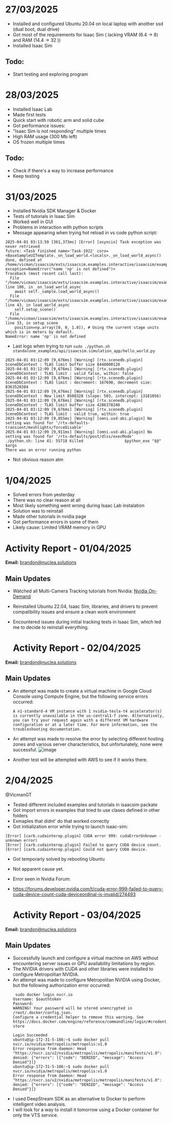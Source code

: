 # 27/03/2025
- Installed and configured Ubuntu 20.04 on local laptop with another ssd (dual boot, dual drive)
- Got most of the requirements for Isaac Sim ( lacking VRAM (6.4 -> 8) and RAM (14.4 -> 32 ))
- Installed Isaac Sim
## Todo: 
- Start testing and exploring program

# 28/03/2025
- Installed Isaac Lab
- Made first tests
- Quick start with robotic arm and solid cube
- Got performance issues:
- "Isaac Sim is not responding" multiple times
- High RAM usage (300 Mb left)
- OS frozen multiple times
## Todo: 
- Check if there's a way to increase performance
- Keep testing

# 31/03/2025
- Installed Nvidia SDK Manager & Docker
- Tests of tutorials in Isaac Sim
- Worked well in GUI
- Problems in interaction with python scripts
- Message appearing when trying hot reload in vs code python script: 
```
2025-04-01 03:13:59 [361,373ms] [Error] [asyncio] Task exception was never retrieved
future: <Task finished name='Task-1922' coro=<BaseSampleUITemplate._on_load_world.<locals>._on_load_world_async() done, defined at /home/vicman/isaacsim/exts/isaacsim.examples.interactive/isaacsim/examples/interactive/base_sample/base_sample_extension.py:107> exception=NameError("name 'np' is not defined")>
Traceback (most recent call last):
  File "/home/vicman/isaacsim/exts/isaacsim.examples.interactive/isaacsim/examples/interactive/base_sample/base_sample_extension.py", line 108, in _on_load_world_async
    await self._sample.load_world_async()
  File "/home/vicman/isaacsim/exts/isaacsim.examples.interactive/isaacsim/examples/interactive/base_sample/base_sample.py", line 43, in load_world_async
    self.setup_scene()
  File "/home/vicman/isaacsim/exts/isaacsim.examples.interactive/isaacsim/examples/interactive/hello_world/hello_world.py", line 33, in setup_scene
    position=np.array([0, 0, 1.0]), # Using the current stage units which is in meters by default.
NameError: name 'np' is not defined

```
- Last logs when trying to run ```sudo ./python.sh standalone_examples/api/isaacsim.simulation_app/hello_world.py```

```
2025-04-01 03:12:09 [9,676ms] [Warning] [rtx.scenedb.plugin] SceneDbContext : TLAS limit buffer size 8448000128
2025-04-01 03:12:09 [9,676ms] [Warning] [rtx.scenedb.plugin] SceneDbContext : TLAS limit : valid false, within: false
2025-04-01 03:12:09 [9,676ms] [Warning] [rtx.scenedb.plugin] SceneDbContext : TLAS limit : decrement: 167690, decrement size: 8363520384
2025-04-01 03:12:09 [9,676ms] [Warning] [rtx.scenedb.plugin] SceneDbContext : New limit 8508328 (slope: 503, intercept: 13181056)
2025-04-01 03:12:09 [9,676ms] [Warning] [rtx.scenedb.plugin] SceneDbContext : TLAS limit buffer size 4286378240
2025-04-01 03:12:09 [9,676ms] [Warning] [rtx.scenedb.plugin] SceneDbContext : TLAS limit : valid true, within: true
2025-04-01 03:12:09 [9,855ms] [Warning] [omni.usd-abi.plugin] No setting was found for '/rtx-defaults-transient/meshlights/forceDisable'
2025-04-01 03:12:09 [9,911ms] [Warning] [omni.usd-abi.plugin] No setting was found for '/rtx-defaults/post/dlss/execMode'
./python.sh: line 41: 55718 Killed                  $python_exe "$@" $args
There was an error running python
```
- Not obvious reason atm

# 1/04/2025
- Solved errors from yesterday
- There was no clear reason at all
- Most likely something went wrong during Isaac Lab instalation
- Solution was to reinstall
- Made other tutorials in nvidia page
- Got performance errors in some of them
- Likely cause: Limited VRAM memory in GPU

# Activity Report - 01/04/2025

**Email:** brandon@nuclea.solutions

## Main Updates
- Watched all Multi-Camera Tracking tutorials from Nvidia: [Nvidia On-Demand](https://www.nvidia.com/en-us/on-demand/playlist/playList-62b777fa-766f-4773-8ae4-a70e564d7848/)
- Reinstalled Ubuntu 22.04, Isaac Sim, libraries, and drivers to prevent compatibility issues and ensure a clean work environment
- Encountered issues during initial tracking tests in Isaac Sim, which led me to decide to reinstall everything.

  # Activity Report - 02/04/2025

**Email:** brandon@nuclea.solutions

## Main Updates
- An attempt was made to create a virtual machine in Google Cloud Console using Compute Engine, but the following service errors occurred:
  ```
  A n1-standard-4 VM instance with 1 nvidia-tesla-t4 accelerator(s) is currently unavailable in the us-central1-f zone. Alternatively, you can try your request again with a different VM hardware configuration or at a later time. For more information, see the troubleshooting documentation.
  ```
- An attempt was made to resolve the error by selecting different hosting zones and various server characteristics, but unfortunately, none were successful.
  ![image](https://github.com/user-attachments/assets/51068fb5-9b9e-46fe-98f7-35c5f1bb7a78)

- Another test will be attempted with AWS to see if it works there.

# 2/04/2025
@VicmanGT
- Tested different included examples and tutorials in isaacsim packate
- Got import errors in examples that tried to use clases defined in other folders
- Exmaples that didnt' do that worked correctly
- Got initialization error while trying to launch isaac-sim:
```
[Error] [carb.cudainterop.plugin] CUDA error 999: cudaErrorUnknown - unknown error)
[Error] [carb.cudainterop.plugin] Failed to query CUDA device count.
[Error] [carb.cudainterop.plugin] Could not query CUDA device.
```
- Got temporarly solved by rebooting Ubuntu
- Not apparent cause yet.
- Error seen in Nvidia Forum:
- https://forums.developer.nvidia.com/t/cuda-error-999-failed-to-query-cuda-device-count-cuda-deviceordinal-is-invalid/274493

  # Activity Report - 03/04/2025

**Email:** brandon@nuclea.solutions

## Main Updates
- Successfully launch and configure a virtual machine on AWS without encountering server issues or GPU availability limitations by region.
- The NVIDIA drivers with CUDA and other libraries were installed to configure Metropolitan NVIDIA.
- An attempt was made to configure Metropolitan NVIDIA using Docker, but the following authorization error occurred:
  ```
   sudo docker login nvcr.io
  Username: $oauthtoken
  Password:
  WARNING! Your password will be stored unencrypted in /root/.docker/config.json.
  Configure a credential helper to remove this warning. See
  https://docs.docker.com/engine/reference/commandline/login/#credentials-store
  
  Login Succeeded
  ubuntu@ip-172-31-5-186:~$ sudo docker pull nvcr.io/nvidia/metropolis/metropolis:v1.0
  Error response from daemon: Head "https://nvcr.io/v2/nvidia/metropolis/metropolis/manifests/v1.0": denied: {"errors": [{"code": "DENIED", "message": "Access Denied"}]}
  ubuntu@ip-172-31-5-186:~$ sudo docker pull nvcr.io/nvidia/metropolis/metropolis:v1.0
  Error response from daemon: Head "https://nvcr.io/v2/nvidia/metropolis/metropolis/manifests/v1.0": denied: {"errors": [{"code": "DENIED", "message": "Access Denied"}]}
  ```
- I used DeepStream SDK as an alternative to Docker to perform intelligent video analysis.
- I will look for a way to install it tomorrow using a Docker container for only the VTS service.
